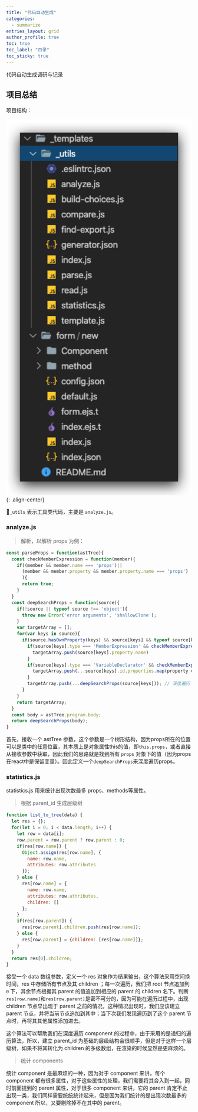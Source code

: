 ```yaml
---
title: "代码自动生成"
categories:
  - summarize
entries_layout: grid
author_profile: true
toc: true
toc_label: "目录"
toc_sticky: true
---
```


代码自动生成调研与记录

## 项目总结
项目结构：

![项目结构][01]{: .align-center}

`_utils` 表示工具类代码，主要是 `analyze.js`。
### analyze.js

> 解析，以解析 props 为例：

```javascript
const parseProps = function(astTree){
  const checkMemberExpression = function(member){
    if((member && member.name === 'props')||
      (member && member.property && member.property.name === 'props')
      ){
      return true;
    }
  }
  const deepSearchProps = function(source){
    if(!source || typeof source !== 'object'){
      throw new Error('error arguments', 'shallowClone');
    }
    var targetArray = [];
    for(var keys in source){
      if(source.hasOwnProperty(keys) && source[keys] && typeof source[keys] === 'object'){
        if(source[keys].type === 'MemberExpression' && checkMemberExpression(source[keys].object)){ // 直接使用 this.props.a 获取 props
          targetArray.push(source[keys].property.name)
        }
        if(source[keys].type === 'VariableDeclarator' && checkMemberExpression(source[keys].init)){ // 使用 const {a,b,c} = this.props 获取 props
          targetArray.push(...source[keys].id.properties.map(property => property.key && property.key.name))
        }
        targetArray.push(...deepSearchProps(source[keys])); // 深度遍历
      }
    }
    return targetArray;
  }
  const body = astTree.program.body;
  return deepSearchProps(body);
}
```
首先，接收一个 astTree 参数，这个参数是一个树形结构，因为props所在的位置可以是类中的任意位置，其本质上是对象属性this的值，即`this.props`，或者直接从接收参数中获取，因此我们的思路就是找到所有 `props` 对象下的值（因为props在react中是保留变量）。因此定义一个`deepSearchProps`来深度遍历props。

### statistics.js

statistics.js 用来统计出现次数最多 props、methods等属性。

> 根据 parent_id 生成层级树

```javascript
function list_to_tree(data) {
  let res = {};
  for(let i = 0; i < data.length; i++) {
    let row = data[i];
    row.parent = row.parent ? row.parent : 0;
    if(res[row.name]) {
      Object.assign(res[row.name], {
        name: row.name,
        attributes: row.attributes
      });
    } else {
      res[row.name] = {
        name: row.name,
        attributes: row.attributes,
        children: []
      };
    }
    if(res[row.parent]) {
      res[row.parent].children.push(res[row.name]);
    } else {
      res[row.parent] = {children: [res[row.name]]};
    }
  }
  return res[0].children;
}
```
接受一个 data 数组参数，定义一个 res 对象作为结果输出，这个算法采用空间换时间，res 中存储所有节点及其 children ；每一次遍历，我们把 root 节点追加到 `0` 下，其余节点根据其 parent 的值追加到相应的 parent 的 children 名下。判断`res[row.name]`和`res[row.parent]`是密不可分的，因为可能在遍历过程中，出现 children 节点早出现于 parent 之前的情况，这种情况出现时，我们应该建立 parent 节点，并将当前节点追加到其中；当下次我们发现遍历到了这个 parent 节点时，再将其其他属性添加进去。

这个算法可以帮助我们在深度遍历 component 的过程中，由于采用的是递归的遍历算法，所以，建立 parent_id 为基础的层级结构会很顺手，但是对于这样一个层级树，如果不将其转化为 children 的多级数组，在渲染的时候显然是更麻烦的。

> 统计 components

统计 component 是最麻烦的一种，因为对于 component 来讲，每个 component 都有很多属性，对于这些属性的处理，我们需要将其合入到一起，同时前面提到的 parent 属性，对于很多 component 来讲，它的 parent 肯定不止出现一类，我们同样需要统统统计起来，但是因为我们统计的是出现次数最多的 component 所以，又要剔除掉不在其中的 parent。

[01]:/assets/images/2020-01-17-code-generation/structure.png

